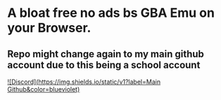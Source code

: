 # A bloat free no ads bs GBA Emu on your Browser.
## Repo might change again to my main github account due to this being a school account
[![Discord](https://img.shields.io/static/v1?label=Main Github&color=blueviolet)](https://github.com/sankaaku)
